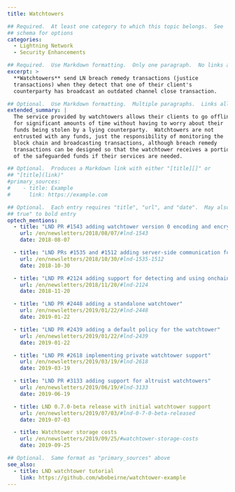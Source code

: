 ```yaml
---
title: Watchtowers

## Required.  At least one category to which this topic belongs.  See
## schema for options
categories:
  - Lightning Network
  - Security Enhancements

## Required.  Use Markdown formatting.  Only one paragraph.  No links allowed.
excerpt: >
  **Watchtowers** send LN breach remedy transactions (justice
  transactions) when they detect that one of their client's
  counterparty has broadcast an outdated channel close transaction.

## Optional.  Use Markdown formatting.  Multiple paragraphs.  Links allowed.
extended_summary: |
  The service provided by watchtowers allows their clients to go offline
  for significant amounts of time without having to worry about their
  funds being stolen by a lying counterparty.  Watchtowers are not
  entrusted with any funds, just the responsibility of monitoring the
  block chain and broadcasting transactions, although breach remedy
  transactions can be designed so that the watchtower receives a portion
  of the safeguarded funds if their services are needed.

## Optional.  Produces a Markdown link with either "[title][]" or
## "[title](link)"
#primary_sources:
#    - title: Example
#      link: https://example.com

## Optional.  Each entry requires "title", "url", and "date".  May also use "feature:
## true" to bold entry
optech_mentions:
  - title: "LND PR #1543 adding watchtower version 0 encoding and encryption"
    url: /en/newsletters/2018/08/07/#lnd-1543
    date: 2018-08-07

  - title: "LND PRs #1535 and #1512 adding server-side communication for watchtowers"
    url: /en/newsletters/2018/10/30/#lnd-1535-1512
    date: 2018-10-30

  - title: "LND PR #2124 adding support for detecting and using onchain spends"
    url: /en/newsletters/2018/11/20/#lnd-2124
    date: 2018-11-20

  - title: "LND PR #2448 adding a standalone watchtower"
    url: /en/newsletters/2019/01/22/#lnd-2448
    date: 2019-01-22

  - title: "LND PR #2439 adding a default policy for the watchtower"
    url: /en/newsletters/2019/01/22/#lnd-2439
    date: 2019-01-22

  - title: "LND PR #2618 implementing private watchtower support"
    url: /en/newsletters/2019/03/19/#lnd-2618
    date: 2019-03-19

  - title: "LND PR #3133 adding support for altruist watchtowers"
    url: /en/newsletters/2019/06/19/#lnd-3133
    date: 2019-06-19

  - title: LND 0.7.0-beta release with initial watchtower support
    url: /en/newsletters/2019/07/03/#lnd-0-7-0-beta-released
    date: 2019-07-03

  - title: Watchtower storage costs
    url: /en/newsletters/2019/09/25/#watchtower-storage-costs
    date: 2019-09-25

## Optional.  Same format as "primary_sources" above
see_also:
  - title: LND watchtower tutorial
    link: https://github.com/wbobeirne/watchtower-example
---
```

